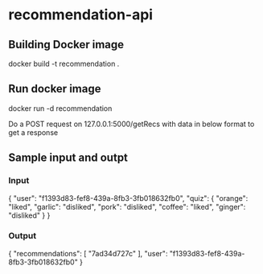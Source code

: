 # recommendation-api

## Building Docker image

docker build -t recommendation .

## Run docker image

docker run -d recommendation 

Do a POST request on 127.0.0.1:5000/getRecs with data in below format to get a response

## Sample input and outpt 

### Input
{
    "user": "f1393d83-fef8-439a-8fb3-3fb018632fb0",
    "quiz": {
        "orange": "liked",
        "garlic": "disliked",
        "pork": "disliked",
        "coffee": "liked",
        "ginger": "disliked"
    }
}

### Output 
{
    "recommendations": [
        "7ad34d727c"
    ],
    "user": "f1393d83-fef8-439a-8fb3-3fb018632fb0"
}
